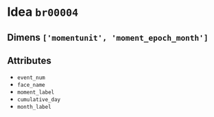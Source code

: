 # Idea `br00004`

## Dimens `['momentunit', 'moment_epoch_month']`

## Attributes
- `event_num`
- `face_name`
- `moment_label`
- `cumulative_day`
- `month_label`
